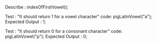 Describe : indexOfFirstVowel();

Test : "It should return 1 for a vowel character"
code:
pigLatinVowel("a");
Expected Output : 1;

Test : "It should return 0 for a consonant character"
code:
pigLatinVowel("p");
Expected Output : 0;

